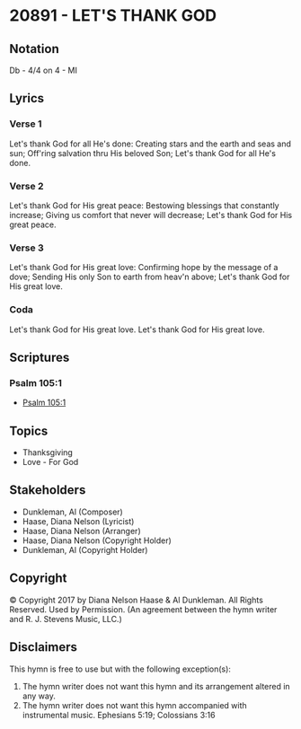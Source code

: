 # 20891 - LET'S THANK GOD

## Notation

Db - 4/4 on 4 - MI

## Lyrics

### Verse 1

Let's thank God for all He's done: Creating stars and the earth and seas and sun; Off'ring salvation thru His beloved Son; Let's thank God for all He's done.

### Verse 2

Let's thank God for His great peace: Bestowing blessings that constantly increase; Giving us comfort that never will decrease; Let's thank God for His great peace.

### Verse 3

Let's thank God for His great love: Confirming hope by the message of a dove; Sending His only Son to earth from heav'n above; Let's thank God for His great love.

### Coda

Let's thank God for His great love. Let's thank God for His great love.


## Scriptures

### Psalm 105:1

- [Psalm 105:1](https://www.biblegateway.com/passage/?search=Psalm%20105%3A1)


## Topics

- Thanksgiving
- Love - For God

## Stakeholders

- Dunkleman, Al (Composer)
- Haase, Diana Nelson (Lyricist)
- Haase, Diana Nelson (Arranger)
- Haase, Diana Nelson (Copyright Holder)
- Dunkleman, Al (Copyright Holder)

## Copyright

© Copyright 2017 by Diana Nelson Haase & Al Dunkleman. All Rights Reserved. Used by Permission.
(An agreement between the hymn writer and R. J. Stevens Music, LLC.)

## Disclaimers

This hymn is free to use but with the following exception(s):
1. The hymn writer does not want this hymn and its arrangement altered in any way.
2. The hymn writer does not want this hymn accompanied with instrumental music.
Ephesians 5:19; Colossians 3:16

